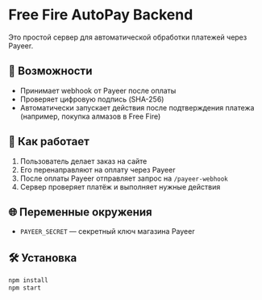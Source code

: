 # Free Fire AutoPay Backend

Это простой сервер для автоматической обработки платежей через Payeer.

## 🔧 Возможности

- Принимает webhook от Payeer после оплаты
- Проверяет цифровую подпись (SHA-256)
- Автоматически запускает действия после подтверждения платежа (например, покупка алмазов в Free Fire)

## 🚀 Как работает

1. Пользователь делает заказ на сайте
2. Его перенаправляют на оплату через Payeer
3. После оплаты Payeer отправляет запрос на `/payeer-webhook`
4. Сервер проверяет платёж и выполняет нужные действия

## 🌐 Переменные окружения

- `PAYEER_SECRET` — секретный ключ магазина Payeer

## 🛠 Установка

```bash
npm install
npm start
